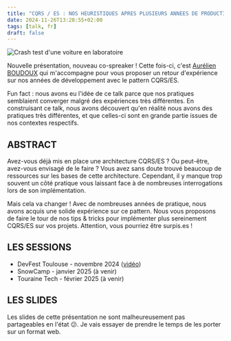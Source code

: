 ```yaml
---
title: "CQRS / ES : NOS HEURISTIQUES APRES PLUSIEURS ANNEES DE PRODUCTION"
date: 2024-11-26T13:28:55+02:00
tags: [talk, fr]
draft: false
---
```


![Crash test d'une voiture en laboratoire](1.png)

Nouvelle présentation, nouveau co-spreaker ! Cette fois-ci, c'est [Aurélien BOUDOUX](https://x.com/AurelienBoudoux) qui m'accompagne pour vous proposer un retour d'expérience sur nos années de développement avec le pattern CQRS/ES.  

Fun fact : nous avons eu l'idée de ce talk parce que nos pratiques semblaient converger malgré des expériences très différentes. En construisant ce talk, nous avons découvert qu'en réalité nous avons des pratiques très différentes, et que celles-ci sont en grande partie issues de nos contextes respectifs.

## ABSTRACT

Avez-vous déjà mis en place une architecture CQRS/ES ? Ou peut-être, avez-vous envisagé de le faire ? Vous avez sans doute trouvé beaucoup de ressources sur les bases de cette architecture. Cependant, il y manque trop souvent un côté pratique vous laissant face à de nombreuses interrogations lors de son implémentation.  

Mais cela va changer ! Avec de nombreuses années de pratique, nous avons acquis une solide expérience sur ce pattern. Nous vous proposons de faire le tour de nos tips & tricks pour implémenter plus sereinement CQRS/ES sur vos projets. Attention, vous pourriez être surpis.es !  

## LES SESSIONS

- DevFest Toulouse - novembre 2024 ([vidéo](https://youtu.be/aE8cJnJKae8))
- SnowCamp - janvier 2025 (à venir)
- Touraine Tech - février 2025 (à venir)

## LES SLIDES

Les slides de cette présentation ne sont malheureusement pas partageables en l'état &#128533;. Je vais essayer de prendre le temps de les porter sur un format web.
